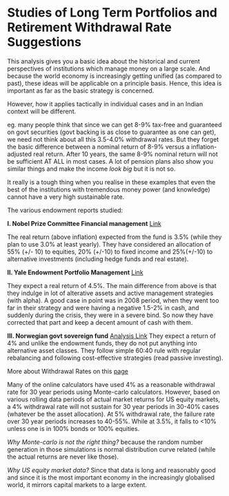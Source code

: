 # Studies of Long Term Portfolios and Retirement Withdrawal Rate Suggestions

This analysis gives you a basic idea about the historical and current perspectives of institutions which manage money on a large scale. And because the world economy is increasingly getting unified (as compared to past), these ideas will be applicable on a principle basis. Hence, this idea is important as far as the basic strategy is concerned.

However, how it applies tactically in individual cases and in an Indian context will be different.

eg. many people think that since we can get 8-9% tax-free and guaranteed on govt securities (govt backing is as close to guarantee as one can get), we need not think about all this 3.5-4.0% withdrawal rates. But they forget the basic difference between a nominal return of 8-9% versus a inflation-adjusted real return. After 10 years, the same 8-9% nominal return will not be sufficient AT ALL in most cases. A lot of pension plans also show you similar things and make the income *look big* but it is not so.

It really is a tough thing when you realise in these examples that even the best of the institutions with tremendous money power (and knowledge) cannot have a very high sustainable rate.

The various endowment reports studied:

**I. Nobel Prize Committee Financial management** [Link](http://www.nobelprize.org/nobel_organizations/nobelfoundation/finan-manag.html)

The real return (above inflation) expected from the fund is 3.5% (while they plan to use 3.0% at least yearly). They have considered an allocation of 55% (+/- 10) to equities, 20% (+/-10) to fixed income and 25%(+/-10) to alternative investments (including hedge funds and real estate).

**II. Yale Endowment Portfolio Management** [Link](http://investments.yale.edu/images/documents/Yale_Endowment_12.pdf)

They expect a real return of 4.5%. The main difference from above is that they indulge in lot of alterative assets and active management strategies (with alpha). A good case in point was in 2008 period, when they went too far in their strategy and were having a negative 1.5-2% in cash, and suddenly during the crisis, they were in a severe bind. So now they have corrected that part and keep a decent amount of cash with them.

**III. Norwegian govt sovereign fund** [Analysis Link](http://abnormalreturns.com/focus-on-norway-not-cyprus/) They expect a return of 4% and unlike the endowment funds, they do not put anything into alternative asset classes. They follow simple 60:40 rule with regular rebalancing and following cost-effective strategies (read passive investing).

More about Withdrawal Rates on this [page](http://www.wealthmgt.com/accumulation_distribution.htm)

Many of the online calculators have used 4% as a reasonable withdrawal rate for 30 year periods using Monte-carlo calculators. However, based on various rolling data periods of actual market returns for US equity markets, a 4% withdrawal rate will not sustain for 30 year periods in 30-40% cases (whatever be the asset allocation). At 5% withdrawal rate, the failure rate over 30 year periods increases to 40-55%. While at 3.5%, it falls to &lt;10% unless one is in 100% bonds or 100% equities.

*Why Monte-carlo is not the right thing?* because the random number generation in those simulations is normal distribution curve related (while the actual returns are never like those).

*Why US equity market data?* Since that data is long and reasonably good and since it is the most important economy in the increasingly globalised world, it mirrors capital markets to a large extent.
